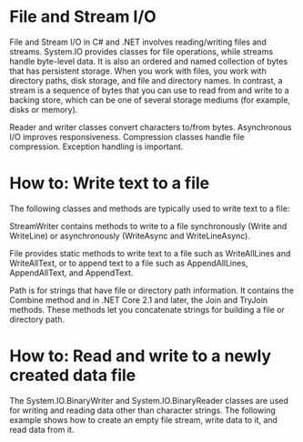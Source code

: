 # File and Stream I/O
 File and Stream I/O in C# and .NET involves reading/writing files and streams. System.IO provides classes for file operations, while streams handle byte-level data. It is also an ordered and named collection of bytes that has persistent storage. When you work with files, you work with directory paths, disk storage, and file and directory names. In contrast, a stream is a sequence of bytes that you can use to read from and write to a backing store, which can be one of several storage mediums (for example, disks or memory).
 
 Reader and writer classes convert characters to/from bytes. Asynchronous I/O improves responsiveness. Compression classes handle file compression. Exception handling is important.

 # How to: Write text to a file
 The following classes and methods are typically used to write text to a file:

StreamWriter contains methods to write to a file synchronously (Write and WriteLine) or asynchronously (WriteAsync and WriteLineAsync).

File provides static methods to write text to a file such as WriteAllLines and WriteAllText, or to append text to a file such as AppendAllLines, AppendAllText, and AppendText.

Path is for strings that have file or directory path information. It contains the Combine method and in .NET Core 2.1 and later, the Join and TryJoin methods. These methods let you concatenate strings for building a file or directory path.

# How to: Read and write to a newly created data file

The System.IO.BinaryWriter and System.IO.BinaryReader classes are used for writing and reading data other than character strings. The following example shows how to create an empty file stream, write data to it, and read data from it.
